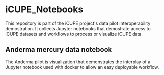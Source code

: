# iCUPE_Notebooks

This repository is part of the iCUPE project's data pilot interoperability demostration.
It collects Jupyter notebooks that demostrate access to iCUPE datasets and workflows
to process or visualize iCUPE data.

## Anderma mercury data notebook

The Anderma pilot is visualization that demonstrates the interplay of a Jupyter notebook
used with docker to allow an easy deployable workflow.

